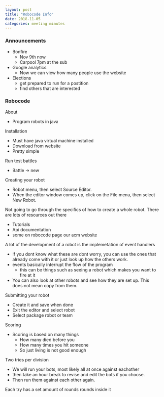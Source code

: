 ```yaml
---
layout: post
title: "Robocode Info"
date: 2018-11-05
categories: meeting minutes
---
```




### Announcements 
- Bonfire
	- Nov 9th now
	- Carpool 7pm at the sub
- Google analytics
	- Now we can view how many people use the website
- Elections
	- get prepared to run for a postition
	- find others that are interested

### Robocode

About
- Program robots in java

Installation
- Must have java virtual machine installed
- Download from website 
- Pretty simple

Run test battles 
- Battle -> new

Creating your robot
- Robot menu, then select Source Editor.
- When the editor window comes up, click on the File menu, then select New Robot.

Not going to go through the specifics of how to create a whole robot. There are lots of resources out there
- Tutorials
- Api documentation
- some on robocode page our acm website

A lot of the development of a robot is the implemetation of event handlers
- If you dont know what these are dont worry, you can use the ones that already come with it or just look up how the others work. 
- events basically interrupt the flow of the program
	- this can be things such as seeing a robot which makes you want to fire at it
- You can also look at other robots and see how they are set up. This does not mean copy from them.  

Submitting your robot
- Create it and save when done
- Exit the editor and select robot
- Select package robot or team

Scoring
- Scoring is based on many things
	- How many died before you
	- How many times you hit someone
	- So just living is not good enough

Two tries per division
- We will run your bots, most likely all at once against eachother 
- then take an hour break to revise and edit the bots if you choose.
-  Then run them against each other again. 

Each try has a set amount of rounds rounds inside it

